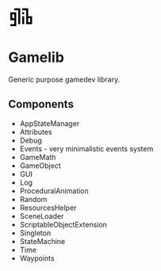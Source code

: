 ![logo](Documentation~/logo-big.png)

# Gamelib 
Generic purpose gamedev library.

## Components
- AppStateManager
- Attributes
- Debug
- Events - very minimalistic events system
- GameMath
- GameObject
- GUI
- Log
- ProceduralAnimation
- Random
- ResourcesHelper
- SceneLoader
- ScriptableObjectExtension
- Singleton
- StateMachine
- Time
- Waypoints
